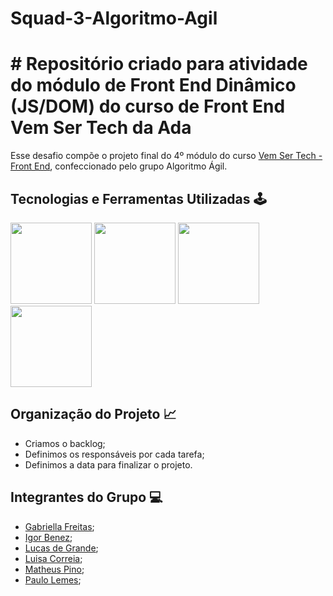 # Squad-3-Algoritmo-Agil

# # Repositório criado para atividade do módulo de Front End Dinâmico (JS/DOM) do curso de Front End Vem Ser Tech da Ada 

Esse desafio compõe o projeto final do 4º módulo do curso [Vem Ser Tech - Front End](https://ada.tech/sou-aluno/programas/ifood-vem-ser-tech), confeccionado pelo  grupo Algoritmo Ágil.

## Tecnologias e Ferramentas Utilizadas 🕹️

<img src="https://cdn.jsdelivr.net/gh/devicons/devicon/icons/javascript/javascript-original.svg" width="130px">  <img src="https://cdn.jsdelivr.net/gh/devicons/devicon/icons/css3/css3-original.svg" width="130px"> <img src="https://cdn.jsdelivr.net/gh/devicons/devicon/icons/html5/html5-original-wordmark.svg" width="130px"> <img src="https://cdn.jsdelivr.net/gh/devicons/devicon/icons/vscode/vscode-original-wordmark.svg" width="130px">

## Organização do Projeto 📈

- Criamos o backlog;
- Definimos os responsáveis por cada tarefa;
- Definimos a data para finalizar o projeto.

## Integrantes do Grupo 💻

- [Gabriella Freitas](https://github.com/gabriellafsena);
- [Igor Benez](https://github.com/igor-benez);
- [Lucas de Grande](https://github.com/);
- [Luisa Correia](https://github.com/luisacs923);
- [Matheus Pino](https://github.com/matheuspino);
- [Paulo Lemes](https://github.com/paulo-lemes);

